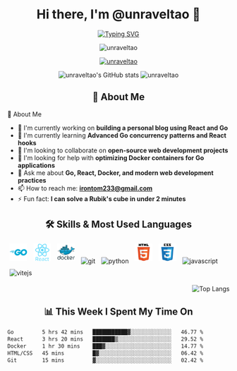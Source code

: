 <h1 align="center">Hi there, I'm @unraveltao 👋</h1>

<p align="center">
  <a href="https://git.io/typing-svg"><img src="https://readme-typing-svg.demolab.com?font=Fira+Code&pause=1000&color=36BCF7FF&center=true&vCenter=true&width=435&lines=A+passionate+developer+from+China;Go+%7C+React+%7C+Docker+Enthusiast;Always+learning+new+things" alt="Typing SVG" /></a>
</p>

<p align="center">
  <img src="https://komarev.com/ghpvc/?username=unraveltao" alt="unraveltao" />
</p>

<p align="center">
  <a href="https://github.com/ryo-ma/github-profile-trophy"><img src="https://github-profile-trophy.vercel.app/?username=unraveltao&no-frame=true&row=1&column=7" alt="unraveltao" /></a>
</p>

<p align="center">
  <img src="https://github-readme-stats.vercel.app/api?username=unravelTao&show_icons=true&theme=transparent&width=495" alt="unraveltao's GitHub stats" width=48% height=40%/>
  <img src="https://github-readme-streak-stats.herokuapp.com/?user=unraveltao&theme=transparent&width=495" alt="unraveltao" width=48% height=40%/>
</p>



<h2 align="center">🚀 About Me</h2>🚀 About Me

- 🔭 I'm currently working on **building a personal blog using React and Go**
- 🌱 I'm currently learning **Advanced Go concurrency patterns and React hooks**
- 👯 I'm looking to collaborate on **open-source web development projects**
- 🤝 I'm looking for help with **optimizing Docker containers for Go applications**
- 💬 Ask me about **Go, React, Docker, and modern web development practices**
- 📫 How to reach me: **irontom233@gmail.com**
- ⚡ Fun fact: **I can solve a Rubik's cube in under 2 minutes**


<h2 align="center">🛠 Skills & Most Used Languages</h2>

<p align="left">
  <img src="https://raw.githubusercontent.com/devicons/devicon/master/icons/go/go-original-wordmark.svg" alt="go" width="40" height="40" style="margin: 5px;"/>
  <img src="https://raw.githubusercontent.com/devicons/devicon/master/icons/react/react-original-wordmark.svg" alt="react" width="40" height="40" style="margin: 5px;"/>
  <img src="https://raw.githubusercontent.com/devicons/devicon/master/icons/docker/docker-original-wordmark.svg" alt="docker" width="40" height="40" style="margin: 5px;"/>
  <img src="https://www.vectorlogo.zone/logos/git-scm/git-scm-icon.svg" alt="git" width="40" height="40" style="margin: 5px;"/>
  <img src="https://www.vectorlogo.zone/logos/python/python-icon.svg" alt="python" width="40" height="40" style="margin: 5px;"/>
  <img src="https://raw.githubusercontent.com/devicons/devicon/master/icons/html5/html5-original-wordmark.svg" alt="html5" width="40" height="40" style="margin: 5px;"/>
  <img src="https://raw.githubusercontent.com/devicons/devicon/master/icons/css3/css3-original-wordmark.svg" alt="css3" width="40" height="40" style="margin: 5px;"/>
  <img src="https://cdn.jsdelivr.net/gh/devicons/devicon@latest/icons/javascript/javascript-original.svg" alt="javascript" width="40" height="40" style="margin: 5px;"/>
  <img src="https://cdn.jsdelivr.net/gh/devicons/devicon@latest/icons/vitejs/vitejs-original.svg" alt="vitejs" width="40" height="40" style="margin: 5px;"/>
</p>
<p align="right">
  <img src="https://github-readme-stats.vercel.app/api/top-langs/?username=unravelTao&theme=transparent" alt="Top Langs" width="300" />
</p>


<h2 align="center">📊 This Week I Spent My Time On</h2>

<!--START_SECTION:waka-->
```text
Go         5 hrs 42 mins   ███████████▓░░░░░░░░░░░░░   46.77 % 
React      3 hrs 20 mins   ███████▒░░░░░░░░░░░░░░░░░   29.52 % 
Docker     1 hr 30 mins    ███▓░░░░░░░░░░░░░░░░░░░░░   14.77 % 
HTML/CSS   45 mins         █▓░░░░░░░░░░░░░░░░░░░░░░░   06.42 % 
Git        15 mins         ▓░░░░░░░░░░░░░░░░░░░░░░░░   02.42 %
